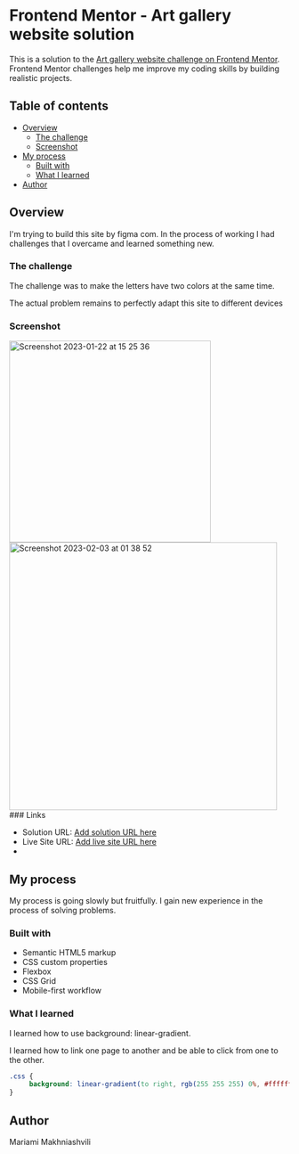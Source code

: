# Frontend Mentor - Art gallery website solution

This is a solution to the [Art gallery website challenge on Frontend Mentor](https://www.frontendmentor.io/challenges/art-gallery-website-yVdrZlxyA). Frontend Mentor challenges help me improve my coding skills by building realistic projects. 

## Table of contents

- [Overview](#overview)
  - [The challenge](#the-challenge)
  - [Screenshot](#screenshot)
- [My process](#my-process)
  - [Built with](#built-with)
  - [What I learned](#what-i-learned)
- [Author](#author)
## Overview
  I'm trying to build this site by figma com. In the process of working I had challenges that I overcame and learned something new.
### The challenge
 The challenge was to make the letters have two colors at the same time.

  The actual problem remains to perfectly adapt this site to different devices

### Screenshot

   <img width="362" alt="Screenshot 2023-01-22 at 15 25 36" src="https://user-images.githubusercontent.com/117212859/213920915-5dafa739-213c-44e2-a00f-41564f8b8e57.png"/>

   <img width="481" alt="Screenshot 2023-02-03 at 01 38 52" src="https://user-images.githubusercontent.com/117212859/216482899-1d5c5c88-b1e7-4e54-93ae-7e8256f2bde0.png">
### Links

- Solution URL: [Add solution URL here](https://www.frontendmentor.io/challenges/art-gallery-website-yVdrZlxyA)
- Live Site URL: [Add live site URL here](https://art-gallery-mm.netlify.app/index.html)
- 
## My process
 My process is going slowly but fruitfully. I gain new experience in the process of solving problems.

### Built with

- Semantic HTML5 markup
- CSS custom properties
- Flexbox
- CSS Grid
- Mobile-first workflow

### What I learned

  I learned how to use background: linear-gradient.

  I learned how to link one page to another and be able to click from one to the other.

```css
.css {
     background: linear-gradient(to right, rgb(255 255 255) 0%, #ffffff 55%, rgba(0 0 0)5%);
}
```
## Author
Mariami Makhniashvili



